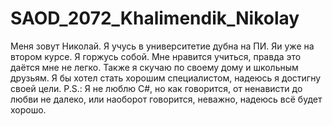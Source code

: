 # SAOD_2072_Khalimendik_Nikolay
Меня зовут Николай. Я учусь в университетие дубна на ПИ. Яи уже на втором курсе. Я горжусь собой. Мне нравится учиться, правда это даётся мне не легко. Также я скучаю по своему дому и школьным друзьям. Я бы хотел стать хорошим специалистом, надеюсь я достигну своей цели. P.S.: Я не люблю C#, но как говорится, от ненависти до любви не далеко, или наоборот говорится, неважно, надеюсь всё будет хорошо.